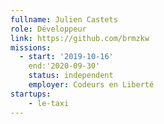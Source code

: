 ```yaml
---
fullname: Julien Castets
role: Développeur
link: https://github.com/brmzkw
missions:
  - start: '2019-10-16'
    end:'2020-09-30'
    status: independent
    employer: Codeurs en Liberté
startups:
    - le-taxi
---
```


